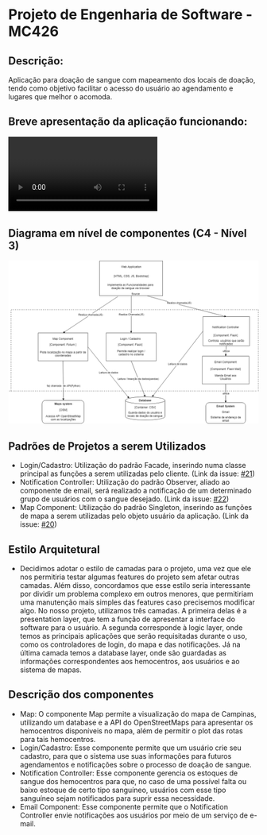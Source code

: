 # Projeto de Engenharia de Software - MC426

## Descrição:
Aplicação para doação de sangue com mapeamento dos locais de doação, tendo como objetivo facilitar o acesso do usuário ao agendamento e lugares que melhor o acomoda.

## Breve apresentação da aplicação funcionando: 
![Vídeo Demo](img/demo.mp4)

## Diagrama em nível de componentes (C4 - Nível 3)
![img diagram](img/diagram.png)

## Padrões de Projetos a serem Utilizados
- Login/Cadastro: Utilização do padrão Facade, inserindo numa classe principal as funções a serem utilizadas pelo cliente. (Link da issue: [#21](https://gitlab.ic.unicamp.br/ra256589/mc426/-/issues/21))
- Notification Controller: Utilização do padrão Observer, aliado ao componente de email, será realizado a notificação de um determinado grupo de usuários com o sangue desejado. (Link da issue: [#22](https://gitlab.ic.unicamp.br/ra256589/mc426/-/issues/22))
- Map Component: Utilização do padrão Singleton, inserindo as funções de mapa a serem utilizadas pelo objeto usuário da aplicação. (Link da issue: [#20](https://gitlab.ic.unicamp.br/ra256589/mc426/-/issues/20))

## Estilo Arquitetural
- Decidimos adotar o estilo de camadas para o projeto, uma vez que ele nos permitiria testar algumas features do projeto sem afetar outras camadas. Além disso, concordamos que esse estilo seria interessante por dividir um problema complexo em outros menores, que permitiriam uma manutenção mais simples das features caso precisemos modificar algo. No nosso projeto, utilizamos três camadas. A primeira delas é a presentation layer, que tem a função de apresentar a interface do software para o usuário. A segunda corresponde à logic layer, onde temos as principais aplicações que serão requisitadas durante o uso, como os controladores de login, do mapa e das notificações. Já na última camada temos a database layer, onde são guardadas as informações correspondentes aos hemocentros, aos usuários e ao sistema de mapas. 

## Descrição dos componentes
- Map: O componente Map permite a visualização do mapa de Campinas, utilizando um database e a API do OpenStreetMaps para apresentar os hemocentros disponíveis no mapa, além de permitir o plot das rotas para tais hemocentros.
- Login/Cadastro: Esse componente permite que um usuário crie seu cadastro, para que o sistema use suas informações para futuros agendamentos e notificações sobre o processo de doação de sangue.
- Notification Controller: Esse componente gerencia os estoques de sangue dos hemocentros para que, no caso de uma possível falta ou baixo estoque de certo tipo sanguíneo, usuários com esse tipo sanguíneo sejam notificados para suprir essa necessidade.
- Email Component: Esse componente permite que o Notification Controller envie notificações aos usuários por meio de um serviço de e-mail.



